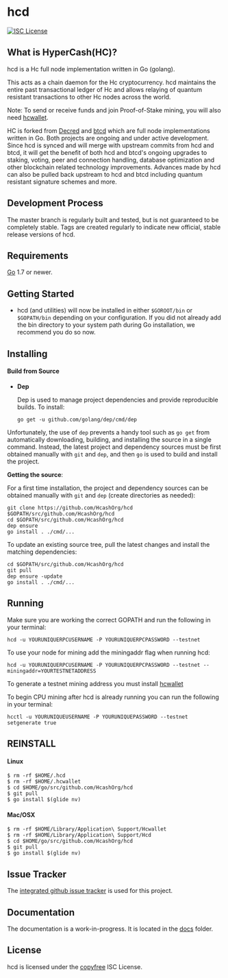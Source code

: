 hcd
====

[![ISC License](http://img.shields.io/badge/license-ISC-blue.svg)](http://copyfree.org)

## What is HyperCash(HC)?
hcd is a Hc full node implementation written in Go (golang).

This acts as a chain daemon for the Hc cryptocurrency.
hcd maintains the entire past transactional ledger of Hc and allows
 relaying of quantum resistant transactions to other Hc nodes across the world.

Note: To send or receive funds and join Proof-of-Stake mining, you will also need
[hcwallet](https://github.com/HcashOrg/hcwallet).

HC is forked from [Decred](https://github.com/HcashOrg) and [btcd](https://github.com/btcsuite/btcd) which are full node implementations written in Go. Both projects are ongoing and under active development. Since hcd is synced and will merge with upstream commits from hcd and btcd, it will get the benefit of both hcd and btcd's ongoing upgrades to staking, voting, peer and connection handling, database optimization and other blockchain related technology improvements. Advances made by hcd can also be pulled back upstream to hcd and btcd including quantum resistant signature schemes and more.

## Development Process
The master branch is regularly built and tested, but is not guaranteed to be completely stable. Tags are created regularly to indicate new official, stable release versions of hcd.

## Requirements

[Go](http://golang.org) 1.7 or newer.

## Getting Started

- hcd (and utilities) will now be installed in either ```$GOROOT/bin``` or
  ```$GOPATH/bin``` depending on your configuration.  If you did not already
  add the bin directory to your system path during Go installation, we
  recommend you do so now.

## Installing

#### Build from Source

- **Dep**

  Dep is used to manage project dependencies and provide reproducible builds.
  To install:

  `go get -u github.com/golang/dep/cmd/dep`

Unfortunately, the use of `dep` prevents a handy tool such as `go get` from
automatically downloading, building, and installing the source in a single
command.  Instead, the latest project and dependency sources must be first
obtained manually with `git` and `dep`, and then `go` is used to build and
install the project.


**Getting the source**:

For a first time installation, the project and dependency sources can be
obtained manually with `git` and `dep` (create directories as needed):

```
git clone https://github.com/HcashOrg/hcd $GOPATH/src/github.com/HcashOrg/hcd
cd $GOPATH/src/github.com/HcashOrg/hcd
dep ensure
go install . ./cmd/...
```

To update an existing source tree, pull the latest changes and install the
matching dependencies:

```
cd $GOPATH/src/github.com/HcashOrg/hcd
git pull
dep ensure -update
go install . ./cmd/...
```

## Running

Make sure you are working the correct GOPATH and run the following in your terminal:

```
hcd -u YOURUNIQUERPCUSERNAME -P YOURUNIQUERPCPASSWORD --testnet
```

To use your node for mining add the miningaddr flag when running hcd:

```
hcd -u YOURUNIQUERPCUSERNAME -P YOURUNIQUERPCPASSWORD --testnet --miningaddr=YOURTESTNETADDRESS
```

To generate a testnet mining address you must install [hcwallet](https://github.com/HcashOrg/hcwallet)

To begin CPU mining after hcd is already running you can run the following in your terminal:

```
hcctl -u YOURUNIQUEUSERNAME -P YOURUNIQUEPASSWORD --testnet setgenerate true
```

## REINSTALL

#### Linux

```
$ rm -rf $HOME/.hcd
$ rm -rf $HOME/.hcwallet
$ cd $HOME/go/src/github.com/HcashOrg/hcd
$ git pull
$ go install $(glide nv)
```

#### Mac/OSX
```
$ rm -rf $HOME/Library/Application\ Support/Hcwallet
$ rm -rf $HOME/Library/Application\ Support/Hcd
$ cd $HOME/go/src/github.com/HcashOrg/hcd
$ git pull
$ go install $(glide nv)
```

## Issue Tracker

The [integrated github issue tracker](https://github.com/HcashOrg/hcd/issues)
is used for this project.

## Documentation

The documentation is a work-in-progress.  It is located in the [docs](https://github.com/HcashOrg/hcd/tree/master/docs) folder.

## License

hcd is licensed under the [copyfree](http://copyfree.org) ISC License.
